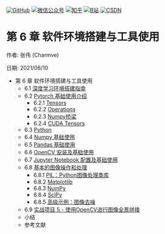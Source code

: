 <p align="left">
  <a href="https://github.com/Charmve"><img src="https://img.shields.io/badge/GitHub-@Charmve-000000.svg?logo=GitHub" alt="GitHub" target="_blank"></a>
  <a href="https://imgconvert.csdnimg.cn/aHR0cHM6Ly9tbWJpei5xcGljLmNuL21tYml6X3BuZy9aTmRoV05pYjNJUkIzZk5ldWVGZEQ4YnZ4cXlzbXRtRktUTGdFSXZOMUdnTHhDNXV0Y1VBZVJ0T0lJa0hTZTVnVGowamVtZUVOQTJJMHhiU0xjQ3VrVVEvNjQw?x-oss-process=image/format,png" target="_blank" ><img src="https://img.shields.io/badge/公众号-@迈微AI研习社-000000.svg?style=flat-square&amp;logo=WeChat" alt="微信公众号"/></a>
  <a href="https://www.zhihu.com/people/MaiweiE-com" target="_blank" ><img src="https://img.shields.io/badge/%E7%9F%A5%E4%B9%8E-@Charmve-000000.svg?style=flat-square&amp;logo=Zhihu" alt="知乎"/></a>
  <a href="https://space.bilibili.com/62079686" target="_blank"><img src="https://img.shields.io/badge/B站-@Charmve-000000.svg?style=flat-square&amp;logo=Bilibili" alt="B站"/></a>
  <a href="https://blog.csdn.net/Charmve" target="_blank"><img src="https://img.shields.io/badge/CSDN-@Charmve-000000.svg?style=flat-square&amp;logo=CSDN" alt="CSDN"/></a>
</p>

# 第 6 章 软件环境搭建与工具使用

作者: 张伟 (Charmve)

日期: 2021/06/10

- 第 6 章 软件环境搭建与工具使用
    - 6.1 [深度学习环境搭建指南](chapter6.1_深度学习环境搭建指南.md)
    - 6.2 [Pytorch 基础使用介绍](chapter6.2_Pytorch-基础使用介绍.md)
      - 6.2.1 [Tensors](chapter6.2_Pytorch-基础使用介绍.md#621-tensors)
      - 6.2.2 [Operations](chapter6.2_Pytorch-基础使用介绍.md#622-operations)
      - 6.2.3 [Numpy桥梁](chapter6.2_Pytorch-基础使用介绍.md#623-numpy桥梁)
      - 6.2.4 [CUDA Tensors](chapter6.2_Pytorch-基础使用介绍.md#624-cuda-tensors)
    - 6.3 [Python](../../../notebooks/chapter08_environment-setup-and-tool-use/02_Python.ipynb)
    - 6.4 [Numpy 基础使用](../../../notebooks/chapter08_environment-setup-and-tool-use/03_NumPy.ipynb)
    - 6.5 [Pandas 基础使用](../../../notebooks/chapter08_environment-setup-and-tool-use/04_Pandas.ipynb)
    - 6.6 [OpenCV 安装及基础使用](../../../notebooks/chapter08_environment-setup-and-tool-use/OpenCV-ImageStitching.ipynb)
    - 6.7 [Jupyter Notebook 配置及基础使用](../../../notebooks/chapter08_environment-setup-and-tool-use/01_Notebooks.ipynb)
    - 6.8 [基本的图像操作和处理](chapter6.8_基本的图像操作和处理.md)
      - 6.8.1 [PIL：Python图像处理类库](chapter6.8_基本的图像操作和处理.md#781-pil-python图像处理类库)
      - 6.8.2 [Matplotlib](chapter6.8_基本的图像操作和处理.md#782-matplotlib)
      - 6.8.3 [NumPy](chapter6.8_基本的图像操作和处理.md#783-numpy)
      - 6.8.4 [SciPy](chapter6.8_基本的图像操作和处理.md#784-scipy)
      - 6.8.5 [高级示例：图像去噪](chapter6.8_基本的图像操作和处理.md#785-高级示例-图像去噪)
    - 6.9 [实战项目 5 - 使用OpenCV进行图像全景拼接](https://blog.csdn.net/Charmve/article/details/107897468)
    - 小结
    - 参考文献
    

